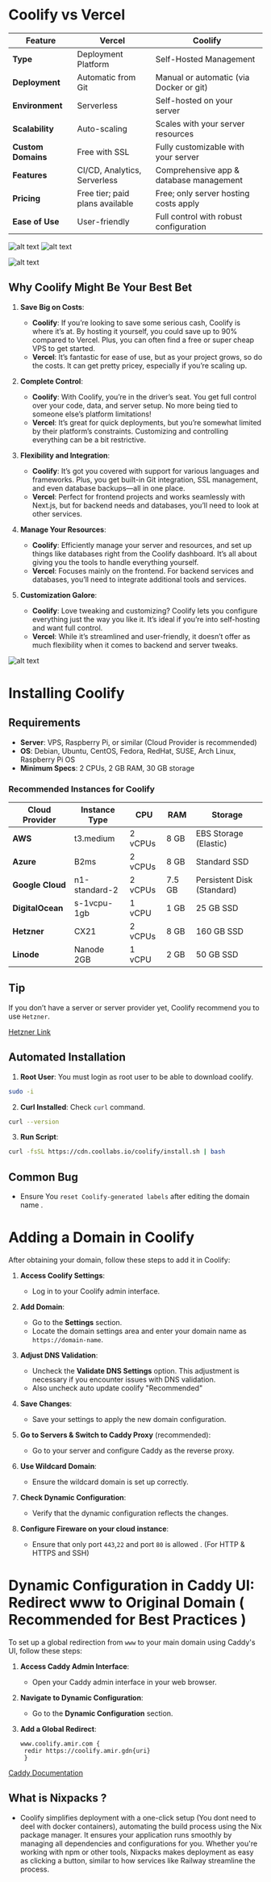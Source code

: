 # Coolify vs Vercel

| Feature               | Vercel                          | Coolify                              |
|-----------------------|---------------------------------|--------------------------------------|
| **Type**              | Deployment Platform              | Self-Hosted Management               |
| **Deployment**        | Automatic from Git               | Manual or automatic (via Docker or git)     |
| **Environment**       | Serverless                    | Self-hosted on your server           |
| **Scalability**       | Auto-scaling                     | Scales with your server resources    |
| **Custom Domains**    | Free with SSL                    | Fully customizable with your server  |
| **Features**          | CI/CD, Analytics, Serverless     | Comprehensive app & database management |
| **Pricing**           | Free tier; paid plans available  | Free; only server hosting costs apply |
| **Ease of Use**       | User-friendly                    | Full control with robust configuration |


![alt text](image.png) ![alt text](image-1.png)

![alt text](image-3.png)

## Why Coolify Might Be Your Best Bet

1. **Save Big on Costs**:
   - **Coolify**: If you’re looking to save some serious cash, Coolify is where it’s at. By hosting it yourself, you could save up to 90% compared to Vercel. Plus, you can often find a free or super cheap VPS to get started.
   - **Vercel**: It’s fantastic for ease of use, but as your project grows, so do the costs. It can get pretty pricey, especially if you’re scaling up.

2. **Complete Control**:
   - **Coolify**: With Coolify, you’re in the driver’s seat. You get full control over your code, data, and server setup. No more being tied to someone else’s platform limitations!
   - **Vercel**: It’s great for quick deployments, but you’re somewhat limited by their platform’s constraints. Customizing and controlling everything can be a bit restrictive.

3. **Flexibility and Integration**:
   - **Coolify**: It’s got you covered with support for various languages and frameworks. Plus, you get built-in Git integration, SSL management, and even database backups—all in one place.
   - **Vercel**: Perfect for frontend projects and works seamlessly with Next.js, but for backend needs and databases, you’ll need to look at other services.

4. **Manage Your Resources**:
   - **Coolify**: Efficiently manage your server and resources, and set up things like databases right from the Coolify dashboard. It’s all about giving you the tools to handle everything yourself.
   - **Vercel**: Focuses mainly on the frontend. For backend services and databases, you’ll need to integrate additional tools and services.

5. **Customization Galore**:
   - **Coolify**: Love tweaking and customizing? Coolify lets you configure everything just the way you like it. It’s ideal if you’re into self-hosting and want full control.
   - **Vercel**: While it’s streamlined and user-friendly, it doesn’t offer as much flexibility when it comes to backend and server tweaks.


![alt text](image-2.png)


# Installing Coolify

## Requirements
- **Server**: VPS, Raspberry Pi, or similar (Cloud Provider is recommended)
- **OS**: Debian, Ubuntu, CentOS, Fedora, RedHat, SUSE, Arch Linux, Raspberry Pi OS
- **Minimum Specs**: 2 CPUs, 2 GB RAM, 30 GB storage

### Recommended Instances for Coolify

| Cloud Provider | Instance Type       | CPU    | RAM   | Storage                |
|----------------|----------------------|--------|-------|------------------------|
| **AWS**        | t3.medium            | 2 vCPUs| 8 GB  | EBS Storage (Elastic)  |
| **Azure**      | B2ms                 | 2 vCPUs| 8 GB  | Standard SSD           |
| **Google Cloud**| n1-standard-2        | 2 vCPUs| 7.5 GB| Persistent Disk (Standard) |
| **DigitalOcean**| s-1vcpu-1gb          | 1 vCPU | 1 GB  | 25 GB SSD              |
| **Hetzner**    | CX21                 | 2 vCPUs| 8 GB  | 160 GB SSD             |
| **Linode**     | Nanode 2GB           | 1 vCPU | 2 GB  | 50 GB SSD              |

## Tip

If you don’t have a server or server provider yet, Coolify recommend you to use ``Hetzner``.

[Hetzner Link](https://coolify.io/hetzner)

## Automated Installation
1. **Root User**: You must login as root user to be able to download coolify.
```bash
sudo -i
```
2. **Curl Installed**: Check `curl` command.
```bash
curl --version
```
3. **Run Script**:
```bash
curl -fsSL https://cdn.coollabs.io/coolify/install.sh | bash
```

## Common Bug 

- Ensure You ``reset Coolify-generated labels`` after editing the domain name .

# Adding a Domain in Coolify

After obtaining your domain, follow these steps to add it in Coolify:

1. **Access Coolify Settings**:
   - Log in to your Coolify admin interface.

2. **Add Domain**:
   - Go to the **Settings** section.
   - Locate the domain settings area and enter your domain name as `https://domain-name`.

3. **Adjust DNS Validation**:
   - Uncheck the **Validate DNS Settings** option. This adjustment is necessary if you encounter issues with DNS validation.
   - Also uncheck auto update coolify "Recommended"
4. **Save Changes**:
   - Save your settings to apply the new domain configuration.


5. **Go to Servers & Switch to Caddy Proxy** (recommended):
   - Go to your server and configure Caddy as the reverse proxy.

6. **Use Wildcard Domain**:
   - Ensure the wildcard domain is set up correctly.

7. **Check Dynamic Configuration**:
   - Verify that the dynamic configuration reflects the changes.

8. **Configure Fireware on your cloud instance**:
   - Ensure that only port ``443``,``22`` and port ``80`` is allowed . (For HTTP & HTTPS and SSH)

# Dynamic Configuration in Caddy UI: Redirect www to Original Domain ( Recommended for Best Practices )

To set up a global redirection from `www` to your main domain using Caddy's UI, follow these steps:

1. **Access Caddy Admin Interface**:
   - Open your Caddy admin interface in your web browser.

2. **Navigate to Dynamic Configuration**:
   - Go to the **Dynamic Configuration** section.

3. **Add a Global Redirect**:
   
   ```
   www.coolify.amir.com {
    redir https://coolify.amir.gdn{uri}
    }
   ```

[Caddy Documentation](Link)

## What is Nixpacks ? 

-  Coolify simplifies deployment with a one-click setup (You dont need to deel with docker containers), automating the build process using the Nix package manager. It ensures your application runs smoothly by managing all dependencies and configurations for you. Whether you're working with npm or other tools, Nixpacks makes deployment as easy as clicking a button, similar to how services like Railway streamline the process.